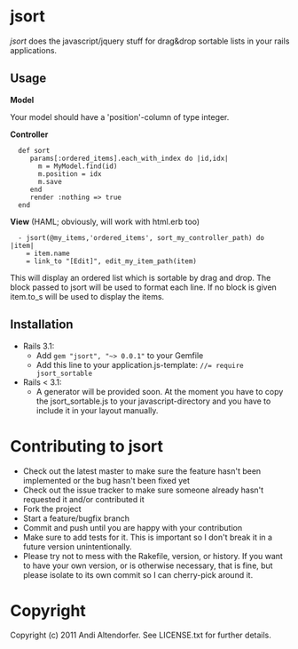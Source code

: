 jsort
=====

_jsort_ does the javascript/jquery stuff for drag&drop sortable lists in your rails applications.


Usage
-----

**Model**

  Your model should have a 'position'-column of type integer.

**Controller**

```
  def sort
     params[:ordered_items].each_with_index do |id,idx|
       m = MyModel.find(id)
       m.position = idx
       m.save
     end
     render :nothing => true
  end
```

**View** (HAML; obviously, will work with html.erb too)

```
  - jsort(@my_items,'ordered_items', sort_my_controller_path) do |item|
    = item.name
    = link_to "[Edit]", edit_my_item_path(item)
```

This will display an ordered list which is sortable by drag and drop.
The block passed to jsort will be used to format each line. If no block is
given item.to_s will be used to display the items.


Installation
------------

 * Rails 3.1:
   * Add `gem "jsort", "~> 0.0.1"` to your Gemfile
   * Add this line to your application.js-template: `//= require jsort_sortable`
 * Rails < 3.1:
   * A generator will be provided soon. At the moment you have to copy the jsort_sortable.js to your javascript-directory and you have to include it in your layout manually.


Contributing to jsort
=====================
 
  * Check out the latest master to make sure the feature hasn't been implemented or the bug hasn't been fixed yet
  * Check out the issue tracker to make sure someone already hasn't requested it and/or contributed it
  * Fork the project
  * Start a feature/bugfix branch
  * Commit and push until you are happy with your contribution
  * Make sure to add tests for it. This is important so I don't break it in a future version unintentionally.
  * Please try not to mess with the Rakefile, version, or history. If you want to have your own version, or is otherwise necessary, that is fine, but please isolate to its own commit so I can cherry-pick around it.

Copyright
=========

Copyright (c) 2011 Andi Altendorfer. See LICENSE.txt for
further details.

